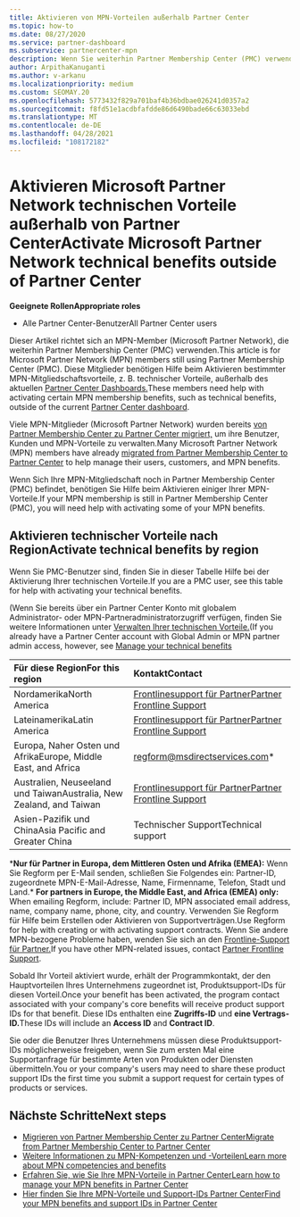 ```yaml
---
title: Aktivieren von MPN-Vorteilen außerhalb Partner Center
ms.topic: how-to
ms.date: 08/27/2020
ms.service: partner-dashboard
ms.subservice: partnercenter-mpn
description: Wenn Sie weiterhin Partner Membership Center (PMC) verwenden, erfahren Sie, an wen Sie sich wenden sollten, um Ihre MPN-Vorteile für den technischen Support zu aktivieren und Ihnen Support-IDs zu bieten.
author: ArpithaKanuganti
ms.author: v-arkanu
ms.localizationpriority: medium
ms.custom: SEOMAY.20
ms.openlocfilehash: 5773432f829a701baf4b36bdbae026241d0357a2
ms.sourcegitcommit: f8fd51e1acdbfafdde86d6490bade66c63033ebd
ms.translationtype: MT
ms.contentlocale: de-DE
ms.lasthandoff: 04/28/2021
ms.locfileid: "108172182"
---
```

# <a name="activate-microsoft-partner-network-technical-benefits-outside-of-partner-center"></a><span data-ttu-id="7cde6-103">Aktivieren Microsoft Partner Network technischen Vorteile außerhalb von Partner Center</span><span class="sxs-lookup"><span data-stu-id="7cde6-103">Activate Microsoft Partner Network technical benefits outside of Partner Center</span></span>


<span data-ttu-id="7cde6-104">**Geeignete Rollen**</span><span class="sxs-lookup"><span data-stu-id="7cde6-104">**Appropriate roles**</span></span>

- <span data-ttu-id="7cde6-105">Alle Partner Center-Benutzer</span><span class="sxs-lookup"><span data-stu-id="7cde6-105">All Partner Center users</span></span>

<span data-ttu-id="7cde6-106">Dieser Artikel richtet sich an MPN-Member (Microsoft Partner Network), die weiterhin Partner Membership Center (PMC) verwenden.</span><span class="sxs-lookup"><span data-stu-id="7cde6-106">This article is for Microsoft Partner Network (MPN) members still using Partner Membership Center (PMC).</span></span> <span data-ttu-id="7cde6-107">Diese Mitglieder benötigen Hilfe beim Aktivieren bestimmter MPN-Mitgliedschaftsvorteile, z. B. technischer Vorteile, außerhalb des aktuellen [Partner Center Dashboards.](https://partner.microsoft.com/dashboard)</span><span class="sxs-lookup"><span data-stu-id="7cde6-107">These members need help with activating certain MPN membership benefits, such as technical benefits, outside of the current [Partner Center dashboard](https://partner.microsoft.com/dashboard).</span></span>

<span data-ttu-id="7cde6-108">Viele MPN-Mitglieder (Microsoft Partner Network) wurden bereits [von Partner Membership Center zu Partner Center migriert,](prepare-pmc-pc-migration.md) um ihre Benutzer, Kunden und MPN-Vorteile zu verwalten.</span><span class="sxs-lookup"><span data-stu-id="7cde6-108">Many Microsoft Partner Network (MPN) members have already [migrated from Partner Membership Center to Partner Center](prepare-pmc-pc-migration.md) to help manage their users, customers, and MPN benefits.</span></span>

<span data-ttu-id="7cde6-109">Wenn Sich Ihre MPN-Mitgliedschaft noch in Partner Membership Center (PMC) befindet, benötigen Sie Hilfe beim Aktivieren einiger Ihrer MPN-Vorteile.</span><span class="sxs-lookup"><span data-stu-id="7cde6-109">If your MPN membership is still in Partner Membership Center (PMC), you will need help with activating some of your MPN benefits.</span></span>

## <a name="activate-technical-benefits-by-region"></a><span data-ttu-id="7cde6-110">Aktivieren technischer Vorteile nach Region</span><span class="sxs-lookup"><span data-stu-id="7cde6-110">Activate technical benefits by region</span></span>

<span data-ttu-id="7cde6-111">Wenn Sie PMC-Benutzer sind, finden Sie in dieser Tabelle Hilfe bei der Aktivierung Ihrer technischen Vorteile.</span><span class="sxs-lookup"><span data-stu-id="7cde6-111">If you are a PMC user, see this table for help with activating your technical benefits.</span></span>

<span data-ttu-id="7cde6-112">(Wenn Sie bereits über ein Partner Center Konto mit globalem Administrator- oder MPN-Partneradministratorzugriff verfügen, finden Sie weitere Informationen unter [Verwalten Ihrer technischen Vorteile.](https://docs.microsoft.com/partner-center/manage-your-partner-network-benefits#manage-technical-benefits)</span><span class="sxs-lookup"><span data-stu-id="7cde6-112">(If you already have a Partner Center account with Global Admin or MPN partner admin access, however, see [Manage your technical benefits](https://docs.microsoft.com/partner-center/manage-your-partner-network-benefits#manage-technical-benefits)</span></span>

|<span data-ttu-id="7cde6-113">Für diese Region</span><span class="sxs-lookup"><span data-stu-id="7cde6-113">For this region</span></span>  | <span data-ttu-id="7cde6-114">Kontakt</span><span class="sxs-lookup"><span data-stu-id="7cde6-114">Contact</span></span> |
|:--------|:------------|
|<span data-ttu-id="7cde6-115">Nordamerika</span><span class="sxs-lookup"><span data-stu-id="7cde6-115">North America</span></span>  | [<span data-ttu-id="7cde6-116">Frontlinesupport für Partner</span><span class="sxs-lookup"><span data-stu-id="7cde6-116">Partner Frontline Support</span></span>](https://partner.microsoft.com/support?issueid=300-0042)  |
|<span data-ttu-id="7cde6-117">Lateinamerika</span><span class="sxs-lookup"><span data-stu-id="7cde6-117">Latin America</span></span>  | [<span data-ttu-id="7cde6-118">Frontlinesupport für Partner</span><span class="sxs-lookup"><span data-stu-id="7cde6-118">Partner Frontline Support</span></span>](https://partner.microsoft.com/support?issueid=300-0042)  |
|<span data-ttu-id="7cde6-119">Europa, Naher Osten und Afrika</span><span class="sxs-lookup"><span data-stu-id="7cde6-119">Europe, Middle East, and Africa</span></span>  | [regform@msdirectservices.com](mailto:regform@msdirectservices.com)*  |
|<span data-ttu-id="7cde6-120">Australien, Neuseeland und Taiwan</span><span class="sxs-lookup"><span data-stu-id="7cde6-120">Australia, New Zealand, and Taiwan</span></span>  | [<span data-ttu-id="7cde6-121">Frontlinesupport für Partner</span><span class="sxs-lookup"><span data-stu-id="7cde6-121">Partner Frontline Support</span></span>](https://partner.microsoft.com/support?issueid=300-0042)  |
|<span data-ttu-id="7cde6-122">Asien-Pazifik und China</span><span class="sxs-lookup"><span data-stu-id="7cde6-122">Asia Pacific and Greater China</span></span>  | <span data-ttu-id="7cde6-123">Technischer Support</span><span class="sxs-lookup"><span data-stu-id="7cde6-123">Technical support</span></span>  |

<span data-ttu-id="7cde6-124">\***Nur für Partner in Europa, dem Mittleren Osten und Afrika (EMEA):** Wenn Sie Regform per E-Mail senden, schließen Sie Folgendes ein: Partner-ID, zugeordnete MPN-E-Mail-Adresse, Name, Firmenname, Telefon, Stadt und Land.</span><span class="sxs-lookup"><span data-stu-id="7cde6-124">\* **For partners in Europe, the Middle East, and Africa (EMEA) only:** When emailing Regform, include: Partner ID, MPN associated email address, name, company name, phone, city, and country.</span></span> <span data-ttu-id="7cde6-125">Verwenden Sie Regform für Hilfe beim Erstellen oder Aktivieren von Supportverträgen.</span><span class="sxs-lookup"><span data-stu-id="7cde6-125">Use Regform for help with creating or with activating support contracts.</span></span> <span data-ttu-id="7cde6-126">Wenn Sie andere MPN-bezogene Probleme haben, wenden Sie sich an den [Frontline-Support für Partner.](https://partner.microsoft.com/support?issueid=300-0042)</span><span class="sxs-lookup"><span data-stu-id="7cde6-126">If you have other MPN-related issues, contact [Partner Frontline Support](https://partner.microsoft.com/support?issueid=300-0042).</span></span>

<span data-ttu-id="7cde6-127">Sobald Ihr Vorteil aktiviert wurde, erhält der Programmkontakt, der den Hauptvorteilen Ihres Unternehmens zugeordnet ist, Produktsupport-IDs für diesen Vorteil.</span><span class="sxs-lookup"><span data-stu-id="7cde6-127">Once your benefit has been activated, the program contact associated with your company's core benefits will receive product support IDs for that benefit.</span></span> <span data-ttu-id="7cde6-128">Diese IDs enthalten eine **Zugriffs-ID** und **eine Vertrags-ID.**</span><span class="sxs-lookup"><span data-stu-id="7cde6-128">These IDs will include an **Access ID** and **Contract ID**.</span></span> 

<span data-ttu-id="7cde6-129">Sie oder die Benutzer Ihres Unternehmens müssen diese Produktsupport-IDs möglicherweise freigeben, wenn Sie zum ersten Mal eine Supportanfrage für bestimmte Arten von Produkten oder Diensten übermitteln.</span><span class="sxs-lookup"><span data-stu-id="7cde6-129">You or your company's users may need to share these product support IDs the first time you submit a support request for certain types of products or services.</span></span>

## <a name="next-steps"></a><span data-ttu-id="7cde6-130">Nächste Schritte</span><span class="sxs-lookup"><span data-stu-id="7cde6-130">Next steps</span></span>

- [<span data-ttu-id="7cde6-131">Migrieren von Partner Membership Center zu Partner Center</span><span class="sxs-lookup"><span data-stu-id="7cde6-131">Migrate from Partner Membership Center to Partner Center</span></span>](prepare-pmc-pc-migration.md)
- [<span data-ttu-id="7cde6-132">Weitere Informationen zu MPN-Kompetenzen und -Vorteilen</span><span class="sxs-lookup"><span data-stu-id="7cde6-132">Learn more about MPN competencies and benefits</span></span>](learn-about-competencies.md)
- [<span data-ttu-id="7cde6-133">Erfahren Sie, wie Sie Ihre MPN-Vorteile in Partner Center</span><span class="sxs-lookup"><span data-stu-id="7cde6-133">Learn how to manage your MPN benefits in Partner Center</span></span>](manage-your-partner-network-benefits.md)
- [<span data-ttu-id="7cde6-134">Hier finden Sie Ihre MPN-Vorteile und Support-IDs Partner Center</span><span class="sxs-lookup"><span data-stu-id="7cde6-134">Find your MPN benefits and support IDs in Partner Center</span></span>](mpn-find-benefits.md)
